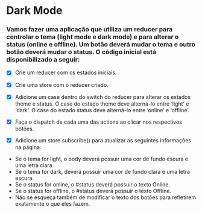 # Dark Mode

<h3>Vamos fazer uma aplicação que utiliza um reducer para controlar o tema (light mode e dark mode) e para alterar o status (online e offline). Um botão deverá mudar o tema e outro botão deverá mudar o status. O código inicial está disponibilizado a seguir:</h3>

- [x] Crie um reducer com os estados iniciais.

- [x] Crie uma store com o reducer criado.

- [x] Adicione um case dentro do switch do reducer para alterar os estados theme e status. O case do estado theme deve alterná-lo entre ‘light’ e ‘dark’. O case do estado status deve alterná-lo entre ‘online’ e ‘offline’.

- [x] Faça o dispatch de cada uma das actions ao clicar nos respectivos botões.

- [x] Adicione um store.subscribe() para atualizar as seguintes informações na página:

<ul>
  <li>
    Se o tema for light, o body deverá possuir uma cor de fundo escura e uma letra clara.
  </li>
  <li>
    Se o tema for dark, deverá possuir uma cor de fundo clara e uma letra escura.
  </li>
  <li>
    Se o status for online, o #status deverá possuir o texto Online.
  </li>
  <li>
    Se o status for offline, o #status deverá possuir o texto Offline.
  </li>
  <li>
    Não se esqueça também de modificar o texto dos botões para refletirem exatamente o que eles fazem.
  </li>
</ul>
